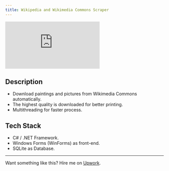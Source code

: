 ```yaml
---
title: Wikipedia and Wikimedia Commons Scraper
---
```


<p>
  <iframe class="youtube-iframe" src="https://www.youtube.com/embed/_BeI7Uu2GO0?si=FCylYNsTOJo6dAYu" title="YouTube video player" frameborder="0" allow="accelerometer; autoplay; clipboard-write; encrypted-media; gyroscope; picture-in-picture; web-share" referrerpolicy="strict-origin-when-cross-origin" allowfullscreen></iframe>
</p>

## Description

- Download paintings and pictures from Wikimedia Commons automatically.
- The highest quality is downloaded for better printing.
- Multithreading for faster process.

 ## Tech Stack
 
- C# / .NET Framework. 
- Windows Forms (WinForms) as front-end. 
- SQLite as Database.
  
---

Want something like this? Hire me on [Upwork](/upwork/).
